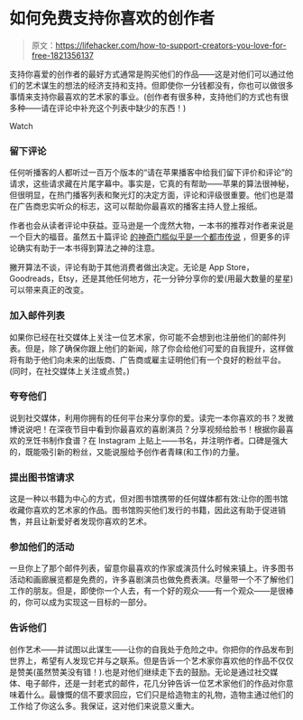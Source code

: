 # 如何免费支持你喜欢的创作者

> 原文：<https://lifehacker.com/how-to-support-creators-you-love-for-free-1821356137>

支持你喜爱的创作者的最好方式通常是购买他们的作品——这是对他们可以通过他们的艺术谋生的想法的经济支持和支持。但即使你一分钱都没有，你也可以做很多事情来支持你最喜欢的艺术家的事业。(创作者有很多种，支持他们的方式也有很多种——请在评论中补充这个列表中缺少的东西！)

Watch

### 留下评论

任何听播客的人都听过一百万个版本的“请在苹果播客中给我们留下评价和评论”的请求，这些请求藏在片尾字幕中。事实是，它真的有帮助——苹果的算法很神秘，但很明显，在热门播客列表和聚光灯的决定方面，评论和评级很重要。他们也是潜在广告商忠实听众的标志，这可以帮助你最喜欢的播客主持人登上报纸。

作者也会从读者评论中获益。亚马逊是一个庞然大物，一本书的推荐对作者来说是一个巨大的福音。虽然五十篇评论 [的神奇门槛似乎是一个都市传说](http://www.kboards.com/index.php?topic=221303.0) ，但更多的评论确实有助于一本书得到算法之神的注意。

撇开算法不谈，评论有助于其他消费者做出决定。无论是 App Store，Goodreads，Etsy，还是其他任何地方，花一分钟分享你的爱(用最大数量的星星)可以带来真正的改变。

### 加入邮件列表

如果你已经在社交媒体上关注一位艺术家，你可能不会想到也注册他们的邮件列表。但是，除了确保你跟上他们的新闻，除了你会给他们可爱的自我提升，这样做将有助于他们向未来的出版商、广告商或雇主证明他们有一个良好的粉丝平台。(同时，在社交媒体上关注或点赞。)

### 夸夸他们

说到社交媒体，利用你拥有的任何平台来分享你的爱。读完一本你喜欢的书？发微博说说吧！在深夜节目中看到你最喜欢的喜剧演员？分享视频给脸书！根据你最喜欢的烹饪书制作食谱？在 Instagram 上贴上——书名，并注明作者。口碑是强大的，既能吸引新的粉丝，又能说服给予创作者青睐(和工作)的力量。

### 提出图书馆请求

这是一种以书籍为中心的方式，但对图书馆携带的任何媒体都有效:让你的图书馆收藏你喜欢的艺术家的作品。图书馆购买他们发行的书籍，因此这有助于促进销售，并且让新爱好者发现你喜欢的艺术。

### 参加他们的活动

一旦你上了那个邮件列表，留意你最喜欢的作家或演员什么时候来镇上。许多图书活动和画廊展览都是免费的，许多喜剧演员也做免费表演。尽量带一个不了解他们工作的朋友。但是，即使你一个人去，有一个好的观众——有一个观众——是很棒的，你可以成为实现这一目标的一部分。

### 告诉他们

创作艺术——并试图以此谋生——让你的自我处于危险之中。你把你的作品发布到世界上，希望有人发现它并与之联系。但是告诉一个艺术家你喜欢他的作品不仅仅是赞美(虽然赞美没有错！).也是对他们继续走下去的鼓励。无论是通过社交媒体、电子邮件，还是一封老式的邮件，花几分钟告诉一位艺术家他们的作品对你意味着什么。最慷慨的信不要求回应，它们只是给造物主的礼物，造物主通过他们的工作给了你这么多。我保证，这对他们来说意义重大。